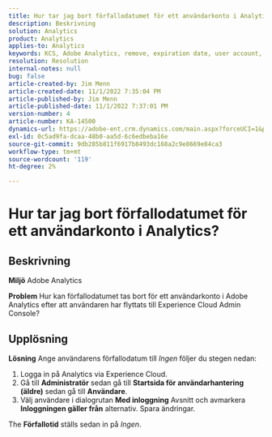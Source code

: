 ```yaml
---
title: Hur tar jag bort förfallodatumet för ett användarkonto i Analytics?
description: Beskrivning
solution: Analytics
product: Analytics
applies-to: Analytics
keywords: KCS, Adobe Analytics, remove, expiration date, user account, Analytics User Management
resolution: Resolution
internal-notes: null
bug: false
article-created-by: Jim Menn
article-created-date: 11/1/2022 7:35:04 PM
article-published-by: Jim Menn
article-published-date: 11/1/2022 7:37:01 PM
version-number: 4
article-number: KA-14500
dynamics-url: https://adobe-ent.crm.dynamics.com/main.aspx?forceUCI=1&pagetype=entityrecord&etn=knowledgearticle&id=c5295f47-1c5a-ed11-9561-6045bd006a22
exl-id: 0c5ad9fa-dcaa-48b0-aa5d-6c6edbeba16e
source-git-commit: 9db285b811f6917b8493dc168a2c9e8669e84ca3
workflow-type: tm+mt
source-wordcount: '119'
ht-degree: 2%

---
```


# Hur tar jag bort förfallodatumet för ett användarkonto i Analytics?

## Beskrivning


<b>Miljö</b>
Adobe Analytics

<b>Problem</b>
Hur kan förfallodatumet tas bort för ett användarkonto i Adobe Analytics efter att användaren har flyttats till Experience Cloud Admin Console?


## Upplösning


<b>Lösning</b>
Ange användarens förfallodatum till *Ingen* följer du stegen nedan:

1. Logga in på Analytics via Experience Cloud.
2. Gå till <b>Administratör</b> sedan gå till <b>Startsida för användarhantering (äldre)</b> sedan gå till <b>Användare</b>.
3. Välj användare i dialogrutan <b>Med inloggning</b> Avsnitt och avmarkera <b>Inloggningen gäller från</b> alternativ. Spara ändringar.


The <b>Förfallotid</b> ställs sedan in på *Ingen*.
